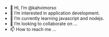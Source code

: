 - 👋 Hi, I’m @kahvimorso
- 👀 I’m interested in application development.
- 🌱 I’m currently learning javascript and nodejs.
- 💞️ I’m looking to collaborate on ...
- 📫 How to reach me ...

<!---
kahvimorso/kahvimorso is a ✨ special ✨ repository because its `README.md` (this file) appears on your GitHub profile.
You can click the Preview link to take a look at your changes.
--->
